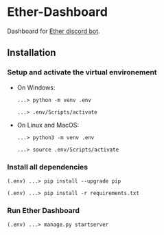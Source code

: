 # Ether-Dashboard
Dashboard for [Ether discord bot](https://github.com/holy-tanuki/Ether-Bot).

## Installation

### Setup and activate the virtual environement

- On Windows:
  ```
  ...> python -m venv .env
  ``` 
  ```
  ...> .env/Scripts/activate
  ```

- On Linux and MacOS:
  ```
  ...> python3 -m venv .env
  ```
  ```
  ...> source .env/Scripts/activate
  ```

### Install all dependencies

```
(.env) ...> pip install --upgrade pip
``` 
```
(.env) ...> pip install -r requirements.txt
```

### Run Ether Dashboard

```
(.env) ...> manage.py startserver
```